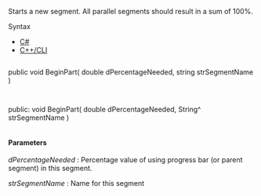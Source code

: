 Starts a new segment. All parallel segments should result in a sum of 100%.

Syntax

* [C#](#i-syntax-CS)
* [C++/CLI](#i-syntax-CPP2005)

```
```
public void BeginPart( 
   double dPercentageNeeded,
   string strSegmentName
)
```
```

```
```
public:
void BeginPart( 
   double dPercentageNeeded,
   String^ strSegmentName
)
```
```

#### Parameters

*dPercentageNeeded*
:   Percentage value of using progress bar (or parent segment) in this segment.

*strSegmentName*
:   Name for this segment

